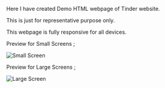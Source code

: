 Here I have created Demo HTML webpage of Tinder website.

This is just for representative purpose only.

This webpage is fully responsive for all devices.

Preview for Small Screens ;

![Small Screen](https://github.com/rahulrajput83/Demo-html-design/blob/main/Tinder/mobile.png)


Preview for Large Screens ;

![Large Screen](https://github.com/rahulrajput83/Demo-html-design/blob/main/Tinder/desktop.png)